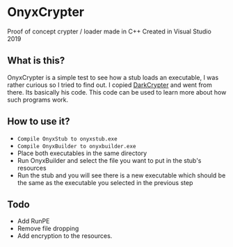 # OnyxCrypter
Proof of concept crypter / loader made in C++ 
Created in Visual Studio 2019

## What is this?
OnyxCrypter is a simple test to see how a stub loads an executable, I was rather curious so I tried to find out. I copied [DarkCrypter](https://github.com/darkspiderbots/DarkCrypter) and went from there. Its basically his code. This code can be used to learn more about how such programs work.

## How to use it?
* ```Compile OnyxStub to onyxstub.exe```
* ```Compile OnyxBuilder to onyxbuilder.exe```
* Place both executables in the same directory
* Run OnyxBuilder and select the file you want to put in the stub's resources
* Run the stub and you will see there is a new executable which should be the same as the executable you selected in the previous step

## Todo
* Add RunPE
* Remove file dropping
* Add encryption to the resources.